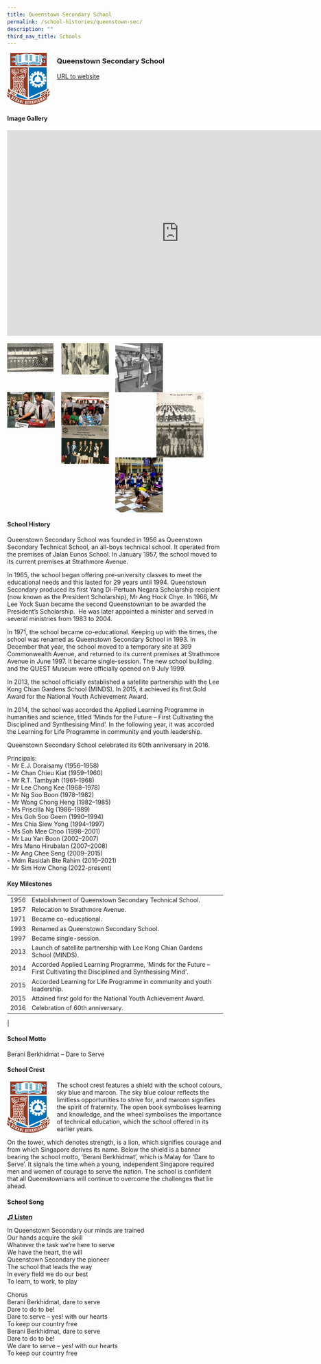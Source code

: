 ```yaml
---
title: Queenstown Secondary School
permalink: /school-histories/queenstown-sec/
description: ""
third_nav_title: Schools
---
```

<img align="left" style="width:20%;margin-right:15px;" src="/images/queenstownsec1.jpg">

### **Queenstown Secondary School**
[URL to website](https://www.queenstownsec.moe.edu.sg/)

<br clear="left">

#### **Image Gallery**
<iframe src="https://docs.google.com/presentation/d/e/2PACX-1vQCQbjK5DOuZYktclaueE6LolFCVkkDnpgUZ_Zz09n7o3--rkT4M47uFlkBvOo_Qg6cnd9H42U1slyl/embed?start=false&amp;loop=true&amp;delayms=5000" frameborder="0" width="800" height="479" allowfullscreen="true"></iframe>

<p><a href="/images/queenstownsec2.jpg">  
<img align="left" style="width:22%;margin-right:15px;" src="/images/queenstownsec2.jpg">
</a></p>

<p><a href="/images/queenstownsec3.jpg">  
<img align="left" style="width:22%;margin-right:15px;" src="/images/queenstownsec3.jpg">
</a></p>

<p><a href="/images/queenstownsec4.jpg">  
<img align="left" style="width:22%;margin-right:15px;" src="/images/queenstownsec4.jpg">
</a></p>

<p><a href="/images/queenstownsec5.jpg">  
<img align="right" style="width:22%;margin-right:45px;" src="/images/queenstownsec5.jpg">
</a></p>

<p><a href="/images/queenstownsec6.jpg">  
<img align="left" style="width:22%;margin-right:15px;" src="/images/queenstownsec6.jpg">
</a></p>

<p><a href="/images/queenstownsec7.jpg">  
<img align="left" style="width:22%;margin-right:15px;" src="/images/queenstownsec7.jpg">
</a></p>

<p><a href="/images/queenstownsec8.jpg">  
<img align="left" style="width:22%;margin-right:15px;" src="/images/queenstownsec8.jpg">
</a></p>

<p><a href="/images/queenstownsec9.jpg">  
<img align="left" style="width:22%;margin-right:15px;" src="/images/queenstownsec9.jpg">
</a></p>

<br clear="left">

#### **School History**
Queenstown Secondary School was founded in 1956 as Queenstown Secondary Technical School, an all-boys technical school. It operated from the premises of Jalan Eunos School. In January 1957, the school moved to its current premises at Strathmore Avenue.

In 1965, the school began offering pre-university classes to meet the educational needs and this lasted for 29 years until 1994. Queenstown Secondary produced its first Yang Di-Pertuan Negara Scholarship recipient (now known as the President Scholarship), Mr Ang Hock Chye.&nbsp;In 1966, Mr Lee Yock Suan became the second Queenstownian to be awarded the President’s Scholarship. &nbsp;He was later appointed a minister and served in several ministries from 1983 to 2004.

In 1971, the school became co-educational. Keeping up with the times, the school was renamed as Queenstown Secondary School in 1993. In December that year, the school moved to a temporary site at 369 Commonwealth Avenue, and returned to its current premises at Strathmore Avenue in June 1997. It became single-session. The new school building and the QUEST Museum were officially opened on 9 July 1999.

In 2013, the school officially established a satellite partnership with the Lee Kong Chian Gardens School (MINDS). In 2015, it achieved its first Gold Award for the National Youth Achievement Award.

In 2014, the school was accorded the Applied Learning Programme in humanities and science, titled ‘Minds for the Future – First Cultivating the Disciplined and Synthesising Mind’. In the following year, it was accorded the Learning for Life Programme in community and youth leadership.

Queenstown Secondary School celebrated its 60th anniversary in 2016.

Principals:<br>
\- Mr E.J. Doraisamy (1956–1958) <br>
\- Mr Chan Chieu Kiat (1959–1960) <br>
\- Mr R.T. Tambyah (1961–1968) <br>
\- Mr Lee Chong Kee (1968–1978) <br>
\- Mr Ng Soo Boon (1978–1982) <br>
\- Mr Wong Chong Heng (1982–1985) <br>
\- Ms Priscilla Ng (1986–1989)<br>
\- Mrs Goh Soo Geem (1990–1994)<br>
\- Mrs Chia Siew Yong (1994–1997)<br>
\- Ms Soh Mee Choo (1998–2001)<br>
\- Mr Lau Yan Boon (2002–2007)<br>
\- Mrs Mano Hirubalan (2007–2008)<br>
\- Mr Ang Chee Seng (2009–2015)<br>
\- Mdm Rasidah Bte Rahim (2016–2021)<br>
\- Mr Sim How Chong (2022-present) 

#### **Key Milestones**

|  |  |
|:---:|---|
| 1956 | Establishment of Queenstown Secondary Technical School. |
| 1957 | Relocation to Strathmore Avenue. |
| 1971 | Became co-educational. |
| 1993 | Renamed as Queenstown Secondary School. |
| 1997 | Became single-session. |
| 2013 | Launch of satellite partnership with Lee Kong Chian Gardens School (MINDS). |
| 2014 | Accorded Applied Learning Programme, ‘Minds for the Future – First Cultivating the Disciplined and Synthesising Mind’. |
| 2015 | Accorded Learning for Life Programme in community and youth leadership. |
| 2015 | Attained first gold for the National Youth Achievement Award. |
| 2016 | Celebration of 60th anniversary. |
|

#### **School Motto**
Berani Berkhidmat – Dare to Serve

#### **School Crest**
<img align="left" style="width:20%;margin-right:15px;" src="/images/queenstownsec1.jpg">

The school crest features a shield with the school colours, sky blue and maroon. The sky blue colour reflects the limitless opportunities to strive for, and maroon signifies the spirit of fraternity. The open book symbolises learning and knowledge, and the wheel symbolises the importance of technical education, which the school offered in its earlier years.

On the tower, which denotes strength, is a lion, which signifies courage and from which Singapore derives its name. Below the shield is a banner bearing the school motto, ‘Berani Berkhidmat’, which is Malay for ‘Dare to Serve’. It signals the time when a young, independent Singapore required men and women of courage to serve the nation. The school is confident that all Queenstownians will continue to overcome the challenges that lie ahead.

#### **School Song**
<a target="\_blank" href="https://drive.google.com/file/d/1aH3N2gTYTh7YUX0FO1PHiG9HwDgB-Ic2/view?usp=share_link">**♫ Listen**</a>

In Queenstown Secondary our minds are trained<br>
Our hands acquire the skill<br>
Whatever the task we’re here to serve<br>
We have the heart, the will<br>
Queenstown Secondary the pioneer<br>
The school that leads the way<br>
In every field we do our best<br>
To learn, to work, to play

Chorus<br>
Berani Berkhidmat, dare to serve<br>
Dare to do to be!<br>
Dare to serve – yes! with our hearts<br>
To keep our country free<br>
Berani Berkhidmat, dare to serve<br>
Dare to do to be!<br>
We dare to serve – yes! with our hearts<br>
To keep our country free